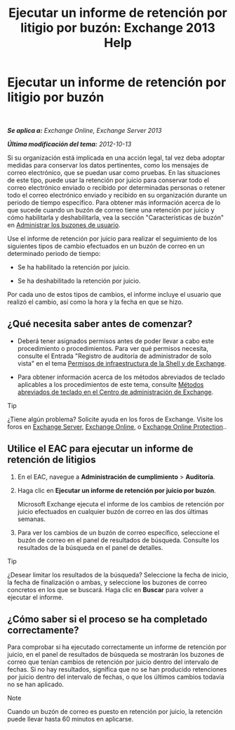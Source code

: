 ﻿---
title: 'Ejecutar un informe de retención por litigio por buzón: Exchange 2013 Help'
TOCTitle: Ejecutar un informe de retención por litigio por buzón
ms:assetid: 98c46226-2f48-42c6-a741-34bb5944f519
ms:mtpsurl: https://technet.microsoft.com/es-es/library/JJ150542(v=EXCHG.150)
ms:contentKeyID: 48268478
ms.date: 04/23/2018
mtps_version: v=EXCHG.150
ms.translationtype: HT
---

# Ejecutar un informe de retención por litigio por buzón

 

_**Se aplica a:** Exchange Online, Exchange Server 2013_

_**Última modificación del tema:** 2012-10-13_

Si su organización está implicada en una acción legal, tal vez deba adoptar medidas para conservar los datos pertinentes, como los mensajes de correo electrónico, que se puedan usar como pruebas. En las situaciones de este tipo, puede usar la retención por juicio para conservar todo el correo electrónico enviado o recibido por determinadas personas o retener todo el correo electrónico enviado y recibido en su organización durante un periodo de tiempo específico. Para obtener más información acerca de lo que sucede cuando un buzón de correo tiene una retención por juicio y cómo habilitarla y deshabilitarla, vea la sección "Características de buzón" en [Administrar los buzones de usuario](manage-user-mailboxes-exchange-2013-help.md).

Use el informe de retención por juicio para realizar el seguimiento de los siguientes tipos de cambio efectuados en un buzón de correo en un determinado periodo de tiempo:

  - Se ha habilitado la retención por juicio.

  - Se ha deshabilitado la retención por juicio.

Por cada uno de estos tipos de cambios, el informe incluye el usuario que realizó el cambio, así como la hora y la fecha en que se hizo.

## ¿Qué necesita saber antes de comenzar?

  - Deberá tener asignados permisos antes de poder llevar a cabo este procedimiento o procedimientos. Para ver qué permisos necesita, consulte el Entrada "Registro de auditoría de administrador de solo vista" en el tema [Permisos de infraestructura de la Shell y de Exchange](exchange-and-shell-infrastructure-permissions-exchange-2013-help.md).

  - Para obtener información acerca de los métodos abreviados de teclado aplicables a los procedimientos de este tema, consulte [Métodos abreviados de teclado en el Centro de administración de Exchange](keyboard-shortcuts-in-the-exchange-admin-center-exchange-online-protection-help.md).


> [!TIP]
> ¿Tiene algún problema? Solicite ayuda en los foros de Exchange. Visite los foros en <A href="https://go.microsoft.com/fwlink/p/?linkid=60612">Exchange Server</A>, <A href="https://go.microsoft.com/fwlink/p/?linkid=267542">Exchange Online</A>, o <A href="https://go.microsoft.com/fwlink/p/?linkid=285351">Exchange Online Protection</A>..



## Utilice el EAC para ejecutar un informe de retención de litigios

1.  En el EAC, navegue a **Administración de cumplimiento** \> **Auditoría**.

2.  Haga clic en **Ejecutar un informe de retención por juicio por buzón**.
    
    Microsoft Exchange ejecuta el informe de los cambios de retención por juicio efectuados en cualquier buzón de correo en las dos últimas semanas.

3.  Para ver los cambios de un buzón de correo específico, seleccione el buzón de correo en el panel de resultados de búsqueda. Consulte los resultados de la búsqueda en el panel de detalles.


> [!TIP]
> ¿Desear limitar los resultados de la búsqueda? Seleccione la fecha de inicio, la fecha de finalización o ambas, y seleccione los buzones de correo concretos en los que se buscará. Haga clic en <STRONG>Buscar</STRONG> para volver a ejecutar el informe.



## ¿Cómo saber si el proceso se ha completado correctamente?

Para comprobar si ha ejecutado correctamente un informe de retención por juicio, en el panel de resultados de búsqueda se mostrarán los buzones de correo que tenían cambios de retención por juicio dentro del intervalo de fechas. Si no hay resultados, significa que no se han producido retenciones por juicio dentro del intervalo de fechas, o que los últimos cambios todavía no se han aplicado.


> [!NOTE]
> Cuando un buzón de correo es puesto en retención por juicio, la retención puede llevar hasta 60 minutos en aplicarse.


